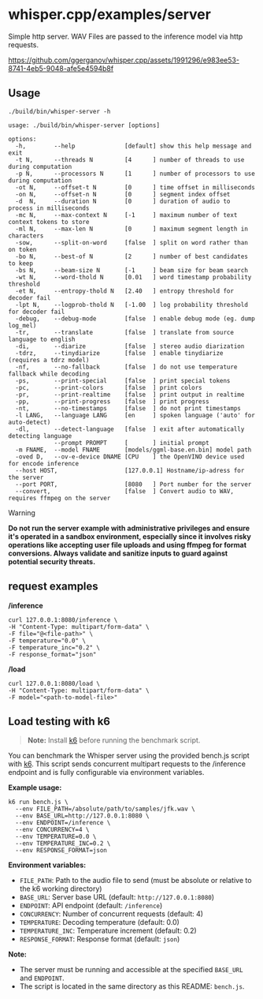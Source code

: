 # whisper.cpp/examples/server

Simple http server. WAV Files are passed to the inference model via http requests.

https://github.com/ggerganov/whisper.cpp/assets/1991296/e983ee53-8741-4eb5-9048-afe5e4594b8f

## Usage

```
./build/bin/whisper-server -h

usage: ./build/bin/whisper-server [options]

options:
  -h,        --help              [default] show this help message and exit
  -t N,      --threads N         [4      ] number of threads to use during computation
  -p N,      --processors N      [1      ] number of processors to use during computation
  -ot N,     --offset-t N        [0      ] time offset in milliseconds
  -on N,     --offset-n N        [0      ] segment index offset
  -d  N,     --duration N        [0      ] duration of audio to process in milliseconds
  -mc N,     --max-context N     [-1     ] maximum number of text context tokens to store
  -ml N,     --max-len N         [0      ] maximum segment length in characters
  -sow,      --split-on-word     [false  ] split on word rather than on token
  -bo N,     --best-of N         [2      ] number of best candidates to keep
  -bs N,     --beam-size N       [-1     ] beam size for beam search
  -wt N,     --word-thold N      [0.01   ] word timestamp probability threshold
  -et N,     --entropy-thold N   [2.40   ] entropy threshold for decoder fail
  -lpt N,    --logprob-thold N   [-1.00  ] log probability threshold for decoder fail
  -debug,    --debug-mode        [false  ] enable debug mode (eg. dump log_mel)
  -tr,       --translate         [false  ] translate from source language to english
  -di,       --diarize           [false  ] stereo audio diarization
  -tdrz,     --tinydiarize       [false  ] enable tinydiarize (requires a tdrz model)
  -nf,       --no-fallback       [false  ] do not use temperature fallback while decoding
  -ps,       --print-special     [false  ] print special tokens
  -pc,       --print-colors      [false  ] print colors
  -pr,       --print-realtime    [false  ] print output in realtime
  -pp,       --print-progress    [false  ] print progress
  -nt,       --no-timestamps     [false  ] do not print timestamps
  -l LANG,   --language LANG     [en     ] spoken language ('auto' for auto-detect)
  -dl,       --detect-language   [false  ] exit after automatically detecting language
             --prompt PROMPT     [       ] initial prompt
  -m FNAME,  --model FNAME       [models/ggml-base.en.bin] model path
  -oved D,   --ov-e-device DNAME [CPU    ] the OpenVINO device used for encode inference
  --host HOST,                   [127.0.0.1] Hostname/ip-adress for the server
  --port PORT,                   [8080   ] Port number for the server
  --convert,                     [false  ] Convert audio to WAV, requires ffmpeg on the server
```

> [!WARNING]
> **Do not run the server example with administrative privileges and ensure it's operated in a sandbox environment, especially since it involves risky operations like accepting user file uploads and using ffmpeg for format conversions. Always validate and sanitize inputs to guard against potential security threats.**

## request examples

**/inference**
```
curl 127.0.0.1:8080/inference \
-H "Content-Type: multipart/form-data" \
-F file="@<file-path>" \
-F temperature="0.0" \
-F temperature_inc="0.2" \
-F response_format="json"
```

**/load**
```
curl 127.0.0.1:8080/load \
-H "Content-Type: multipart/form-data" \
-F model="<path-to-model-file>"
```

## Load testing with k6


> **Note:** Install [k6](https://k6.io/docs/get-started/installation/) before running the benchmark script.

You can benchmark the Whisper server using the provided bench.js script with [k6](https://k6.io/). This script sends concurrent multipart requests to the /inference endpoint and is fully configurable via environment variables.

**Example usage:**

```
k6 run bench.js \
  --env FILE_PATH=/absolute/path/to/samples/jfk.wav \
  --env BASE_URL=http://127.0.0.1:8080 \
  --env ENDPOINT=/inference \
  --env CONCURRENCY=4 \
  --env TEMPERATURE=0.0 \
  --env TEMPERATURE_INC=0.2 \
  --env RESPONSE_FORMAT=json
```

**Environment variables:**
- `FILE_PATH`: Path to the audio file to send (must be absolute or relative to the k6 working directory)
- `BASE_URL`: Server base URL (default: `http://127.0.0.1:8080`)
- `ENDPOINT`: API endpoint (default: `/inference`)
- `CONCURRENCY`: Number of concurrent requests (default: 4)
- `TEMPERATURE`: Decoding temperature (default: 0.0)
- `TEMPERATURE_INC`: Temperature increment (default: 0.2)
- `RESPONSE_FORMAT`: Response format (default: `json`)

**Note:**
- The server must be running and accessible at the specified `BASE_URL` and `ENDPOINT`.
- The script is located in the same directory as this README: `bench.js`.
